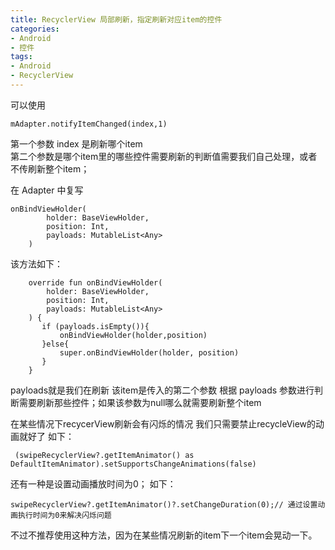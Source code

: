 ```yaml
---
title: RecyclerView 局部刷新，指定刷新对应item的控件
categories: 
- Android
- 控件
tags:
- Android
- RecyclerView
---
```

可以使用

```
mAdapter.notifyItemChanged(index,1) 
```

第一个参数 index 是刷新哪个item <br> 第二个参数是哪个item里的哪些控件需要刷新的判断值需要我们自己处理，或者不传刷新整个item；

<!--more-->

在 Adapter 中复写  
```
onBindViewHolder(
        holder: BaseViewHolder,
        position: Int,
        payloads: MutableList<Any>
    ) 
```

该方法如下：
```
    override fun onBindViewHolder(
        holder: BaseViewHolder,
        position: Int,
        payloads: MutableList<Any>
    ) {
       if (payloads.isEmpty()){
           onBindViewHolder(holder,position)
       }else{
           super.onBindViewHolder(holder, position)
       }
    }
```
payloads就是我们在刷新 该item是传入的第二个参数
根据  payloads 参数进行判断需要刷新那些控件；如果该参数为null哪么就需要刷新整个item


在某些情况下recycerView刷新会有闪烁的情况  我们只需要禁止recycleView的动画就好了 如下：
```
 (swipeRecyclerView?.getItemAnimator() as DefaultItemAnimator).setSupportsChangeAnimations(false)
```

还有一种是设置动画播放时间为0；
如下：
```
swipeRecyclerView?.getItemAnimator()?.setChangeDuration(0);// 通过设置动画执行时间为0来解决闪烁问题
```
不过不推荐使用这种方法，因为在某些情况刷新的item下一个item会晃动一下。